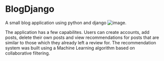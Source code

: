 # BlogDjango
A small blog application using python and django
![image](https://github.com/user-attachments/assets/b6c29f35-84e1-4397-8054-1d959846ac43).

The application has a few capabilites. Users can create accounts, add posts, delete their own posts and view recommendations for posts that are similar to those which they already left a review for.
The recommendation system was built using a Machine Learning algorithm based on collaborative filtering.


